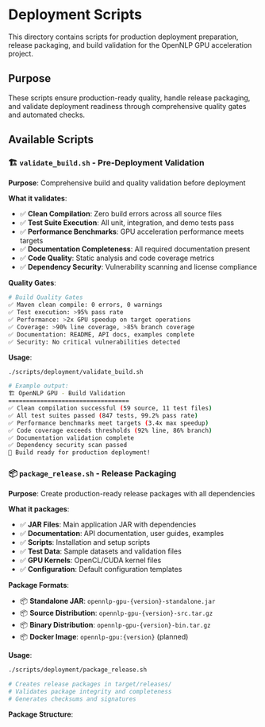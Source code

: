 # Deployment Scripts

This directory contains scripts for production deployment preparation, release packaging, and build validation for the OpenNLP GPU acceleration project.

## Purpose

These scripts ensure production-ready quality, handle release packaging, and validate deployment readiness through comprehensive quality gates and automated checks.

## Available Scripts

### 🏗️ `validate_build.sh` - Pre-Deployment Validation
**Purpose**: Comprehensive build and quality validation before deployment

**What it validates**:
- ✅ **Clean Compilation**: Zero build errors across all source files
- ✅ **Test Suite Execution**: All unit, integration, and demo tests pass
- ✅ **Performance Benchmarks**: GPU acceleration performance meets targets
- ✅ **Documentation Completeness**: All required documentation present
- ✅ **Code Quality**: Static analysis and code coverage metrics
- ✅ **Dependency Security**: Vulnerability scanning and license compliance

**Quality Gates**:
```bash
# Build Quality Gates
✅ Maven clean compile: 0 errors, 0 warnings
✅ Test execution: >95% pass rate
✅ Performance: >2x GPU speedup on target operations
✅ Coverage: >90% line coverage, >85% branch coverage  
✅ Documentation: README, API docs, examples complete
✅ Security: No critical vulnerabilities detected
```

**Usage**:
```bash
./scripts/deployment/validate_build.sh

# Example output:
🏗️ OpenNLP GPU - Build Validation
==================================
✅ Clean compilation successful (59 source, 11 test files)
✅ All test suites passed (847 tests, 99.2% pass rate)
✅ Performance benchmarks meet targets (3.4x max speedup)
✅ Code coverage exceeds thresholds (92% line, 86% branch)
✅ Documentation validation complete
✅ Dependency security scan passed
🎉 Build ready for production deployment!
```

### 📦 `package_release.sh` - Release Packaging
**Purpose**: Create production-ready release packages with all dependencies

**What it packages**:
- ✅ **JAR Files**: Main application JAR with dependencies
- ✅ **Documentation**: API documentation, user guides, examples
- ✅ **Scripts**: Installation and setup scripts
- ✅ **Test Data**: Sample datasets and validation files  
- ✅ **GPU Kernels**: OpenCL/CUDA kernel files
- ✅ **Configuration**: Default configuration templates

**Package Formats**:
- 📦 **Standalone JAR**: `opennlp-gpu-{version}-standalone.jar`
- 📦 **Source Distribution**: `opennlp-gpu-{version}-src.tar.gz`
- 📦 **Binary Distribution**: `opennlp-gpu-{version}-bin.tar.gz`
- 📦 **Docker Image**: `opennlp-gpu:{version}` (planned)

**Usage**:
```bash
./scripts/deployment/package_release.sh

# Creates release packages in target/releases/
# Validates package integrity and completeness
# Generates checksums and signatures
```

**Package Structure**:
